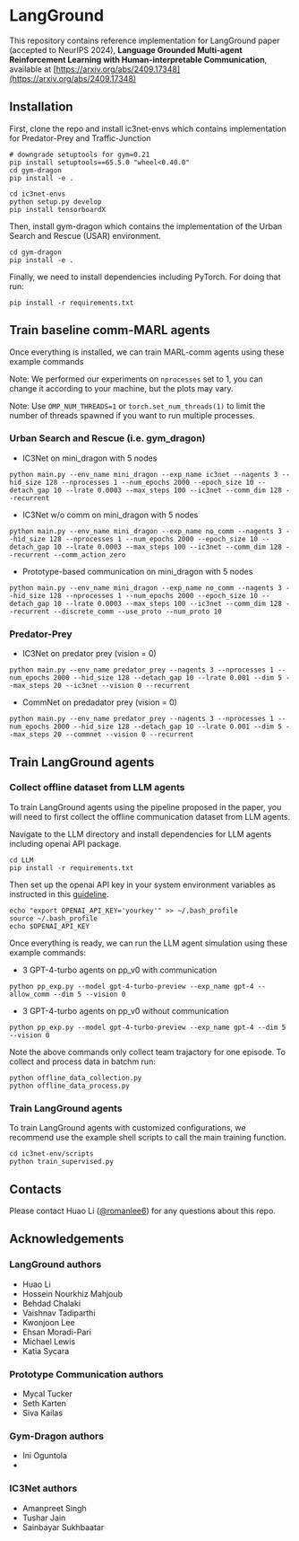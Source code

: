 # LangGround

This repository contains reference implementation for LangGround paper (accepted to NeurIPS 2024), **Language Grounded Multi-agent Reinforcement Learning with Human-interpretable Communication**, available at [https://arxiv.org/abs/2409.17348](https://arxiv.org/abs/2409.17348)

## Installation

First, clone the repo and install ic3net-envs which contains implementation for Predator-Prey and Traffic-Junction

```
# downgrade setuptools for gym=0.21
pip install setuptools==65.5.0 "wheel<0.40.0"
cd gym-dragon
pip install -e .

cd ic3net-envs
python setup.py develop
pip install tensorboardX

```
Then, install gym-dragon which contains the implementation of the Urban Search and Rescue (USAR) environment.

```
cd gym-dragon
pip install -e .
```

Finally, we need to install dependencies including PyTorch. For doing that run:

```
pip install -r requirements.txt
```
## Train baseline comm-MARL agents

Once everything is installed, we can train MARL-comm agents using these example commands

Note: We performed our experiments on `nprocesses` set to 1, you can change it according to your machine, but the plots may vary.

Note: Use `OMP_NUM_THREADS=1` or `torch.set_num_threads(1)` to limit the number of threads spawned if you want to run multiple processes.

### Urban Search and Rescue (i.e. gym_dragon)
- IC3Net on mini_dragon with 5 nodes
```
python main.py --env_name mini_dragon --exp_name ic3net --nagents 3 --hid_size 128 --nprocesses 1 --num_epochs 2000 --epoch_size 10 --detach_gap 10 --lrate 0.0003 --max_steps 100 --ic3net --comm_dim 128 --recurrent
```
- IC3Net w/o comm on mini_dragon with 5 nodes
```
python main.py --env_name mini_dragon --exp_name no_comm --nagents 3 --hid_size 128 --nprocesses 1 --num_epochs 2000 --epoch_size 10 --detach_gap 10 --lrate 0.0003 --max_steps 100 --ic3net --comm_dim 128 --recurrent --comm_action_zero
```

- Prototype-based communication on mini_dragon with 5 nodes
```
python main.py --env_name mini_dragon --exp_name no_comm --nagents 3 --hid_size 128 --nprocesses 1 --num_epochs 2000 --epoch_size 10 --detach_gap 10 --lrate 0.0003 --max_steps 100 --ic3net --comm_dim 128 --recurrent --discrete_comm --use_proto --num_proto 10
```

### Predator-Prey

- IC3Net on predator prey (vision = 0)

```
python main.py --env_name predator_prey --nagents 3 --nprocesses 1 --num_epochs 2000 --hid_size 128 --detach_gap 10 --lrate 0.001 --dim 5 --max_steps 20 --ic3net --vision 0 --recurrent
```

- CommNet on predadator prey (vision = 0)

```
python main.py --env_name predator_prey --nagents 3 --nprocesses 1 --num_epochs 2000 --hid_size 128 --detach_gap 10 --lrate 0.001 --dim 5 --max_steps 20 --commnet --vision 0 --recurrent
```

## Train LangGround agents

### Collect offline dataset from LLM agents

To train LangGround agents using the pipeline proposed in the paper, you will need to first collect the offline communication dataset from LLM agents.

Navigate to the LLM directory and install dependencies for LLM agents including openai API package.

```
cd LLM
pip install -r requirements.txt
```

Then set up the openai API key in your system environment variables as instructed in this [guideline](https://help.openai.com/en/articles/5112595-best-practices-for-api-key-safety).

```
echo "export OPENAI_API_KEY='yourkey'" >> ~/.bash_profile
source ~/.bash_profile
echo $OPENAI_API_KEY
```

Once everything is ready, we can run the LLM agent simulation using these example commands:

- 3 GPT-4-turbo agents on pp_v0 with communication
```
python pp_exp.py --model gpt-4-turbo-preview --exp_name gpt-4 --allow_comm --dim 5 --vision 0 
```
- 3 GPT-4-turbo agents on pp_v0 without communication
```
python pp_exp.py --model gpt-4-turbo-preview --exp_name gpt-4 --dim 5 --vision 0 
```

Note the above commands only collect team trajactory for one episode. To collect and process data in batchm run:

```
python offline_data_collection.py
python offline_data_process.py
```
### Train LangGround agents

To train LangGround agents with customized configurations, we recommend use the example shell scripts to call the main training function.

```
cd ic3net-env/scripts
python train_supervised.py
```

## Contacts

Please contact Huao Li ([@romanlee6](https://github.com/romanlee6)) for any questions about this repo.

## Acknowledgements

### LangGround authors
- Huao Li
- Hossein Nourkhiz Mahjoub
- Behdad Chalaki
- Vaishnav Tadiparthi
- Kwonjoon Lee
- Ehsan Moradi-Pari
- Michael Lewis
- Katia Sycara

### Prototype Communication authors
- Mycal Tucker
- Seth Karten
- Siva Kailas

### Gym-Dragon authors
- Ini Oguntola
- 
### IC3Net authors
- Amanpreet Singh
- Tushar Jain
- Sainbayar Sukhbaatar
